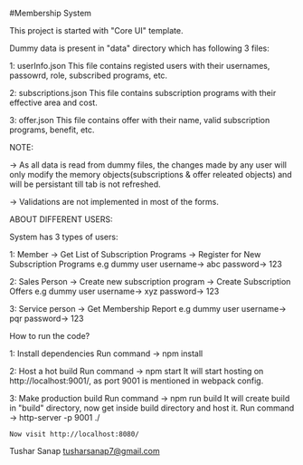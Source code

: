 #Membership System

This project is started with "Core UI" template.

Dummy data is present in "data" directory which has following 3 files:

1: userInfo.json 
	This file contains registed users with their usernames, passowrd, role, subscribed programs, etc.

2: subscriptions.json
	This file contains subscription programs with their effective area and cost.

3: offer.json
	This file contains offer with their name, valid subscription programs, benefit, etc.

NOTE:

-> As all data is read from dummy files, the changes made by any user will only modify the memory objects(subscriptions & offer releated objects) and will be persistant till tab is not refreshed.

-> Validations are not implemented in most of the forms.

ABOUT DIFFERENT USERS:

System has 3 types of users:

1: Member
	-> Get List of Subscription Programs
	-> Register for New Subscription Programs
	e.g dummy user 
		username-> abc
		password-> 123

2: Sales Person
	-> Create new subscription program
	-> Create Subscription Offers
	e.g dummy user 
		username-> xyz
		password-> 123

3: Service person
	-> Get Membership Report
	e.g dummy user 
		username-> pqr
		password-> 123


How to run the code?

1: Install dependencies
	Run command -> npm install

2: Host a hot build
	Run command -> npm start
	It will start hosting on http://localhost:9001/, as port 9001 is mentioned in webpack config.

3: Make production build
	Run command -> npm run build
	It will create build in "build" directory, now get inside build directory and host it.
		Run command -> http-server -p 9001 ./ 

	Now visit http://localhost:8080/



Tushar Sanap
tusharsanap7@gmail.com
